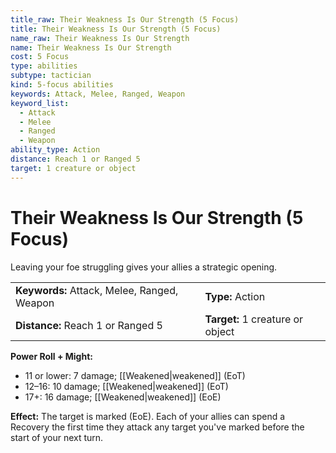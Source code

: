 ```yaml
---
title_raw: Their Weakness Is Our Strength (5 Focus)
title: Their Weakness Is Our Strength (5 Focus)
name_raw: Their Weakness Is Our Strength
name: Their Weakness Is Our Strength
cost: 5 Focus
type: abilities
subtype: tactician
kind: 5-focus abilities
keywords: Attack, Melee, Ranged, Weapon
keyword_list:
  - Attack
  - Melee
  - Ranged
  - Weapon
ability_type: Action
distance: Reach 1 or Ranged 5
target: 1 creature or object
---
```


# Their Weakness Is Our Strength (5 Focus)

Leaving your foe struggling gives your allies a strategic opening.

|                                             |                                  |
| :------------------------------------------ | :------------------------------- |
| **Keywords:** Attack, Melee, Ranged, Weapon | **Type:** Action                 |
| **Distance:** Reach 1 or Ranged 5           | **Target:** 1 creature or object |

**Power Roll + Might:**

- 11 or lower: 7 damage; [[Weakened\|weakened]] (EoT)
- 12–16: 10 damage; [[Weakened\|weakened]] (EoT)
- 17+: 16 damage; [[Weakened\|weakened]] (EoE)

**Effect:** The target is marked (EoE). Each of your allies can spend a Recovery the first time they attack any target you've marked before the start of your next turn.
